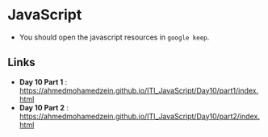 # JavaScript
  - You should open the javascript resources in `google keep`.
## Links 

 - **Day 10 Part 1** : https://ahmedmohamedzein.github.io/ITI_JavaScript/Day10/part1/index.html
 - **Day 10 Part 2** : https://ahmedmohamedzein.github.io/ITI_JavaScript/Day10/part2/index.html
